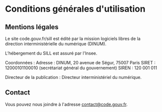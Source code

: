# Conditions générales d'utilisation

## Mentions légales

Le site code.gouv.fr/sill est édité par la mission logiciels libres de la direction interministérielle du numérique (DINUM).

L’hébergement du SILL est assuré par l'Insee.

Coordonnées :
Adresse : DINUM, 20 avenue de Ségur, 75007 Paris
SIRET : 12000101100010 (secrétariat général du gouvernement)
SIREN : 120 001 011

Directeur de la publication : Directeur interministériel du numérique.

## Contact

Vous pouvez nous joindre à l'adresse <contact@code.gouv.fr>.
